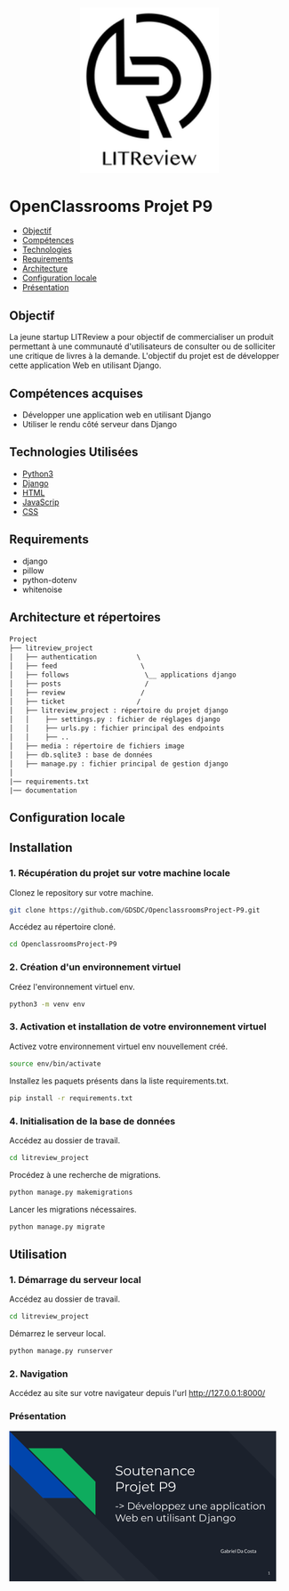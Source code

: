 <h3 align="center">
    <img alt="Logo" title="#logo" width="250px" src="/assets/16004297044411_P7.png">
    <br>
</h3>


# OpenClassrooms Projet P9

- [Objectif](#obj)
- [Compétences](#competences)
- [Technologies](#techs)
- [Requirements](#reqs)
- [Architecture](#architecture)
- [Configuration locale](#localconfig)
- [Présentation](#presentation)

<a id="obj"></a>
## Objectif

La jeune startup LITReview a pour objectif de commercialiser un produit permettant à une communauté d'utilisateurs de consulter ou de solliciter une critique de livres à la demande.
L'objectif du projet est de développer cette application Web en utilisant Django.

<a id="competences"></a>
## Compétences acquises
- Développer une application web en utilisant Django
- Utiliser le rendu côté serveur dans Django

<a id="techs"></a>
## Technologies Utilisées
- [Python3](https://www.python.org/)
- [Django](https://www.djangoproject.com/)
- [HTML](https://developer.mozilla.org/fr/docs/Web/HTML)
- [JavaScrip](https://developer.mozilla.org/fr/docs/Web/JavaScript)
- [CSS](https://developer.mozilla.org/fr/docs/Web/CSS)

<a id="reqs"></a>
## Requirements
- django
- pillow
- python-dotenv
- whitenoise

<a id="architecture"></a>
## Architecture et répertoires
```
Project
├── litreview_project
│   ├── authentication          \
│   ├── feed                     \
│   ├── follows                   \__ applications django
│   ├── posts                     /
│   ├── review                   /
│   ├── ticket                  /
│   ├── litreview_project : répertoire du projet django
│   │    ├── settings.py : fichier de réglages django
│   │    ├── urls.py : fichier principal des endpoints
│   │    ├── ..
│   ├── media : répertoire de fichiers image
│   ├── db.sqlite3 : base de données
│   ├── manage.py : fichier principal de gestion django
│
|── requirements.txt
|── documentation
```

<a id="localconfig"></a>
## Configuration locale
## Installation

### 1. Récupération du projet sur votre machine locale

Clonez le repository sur votre machine.

```bash
git clone https://github.com/GDSDC/OpenclassroomsProject-P9.git
```

Accédez au répertoire cloné.
```bash
cd OpenclassroomsProject-P9
```

### 2. Création d'un environnement virtuel 
Créez l'environnement virtuel env.
```bash
python3 -m venv env
```

### 3. Activation et installation de votre environnement virtuel 

Activez votre environnement virtuel env nouvellement créé.
```bash
source env/bin/activate
```

Installez les paquets présents dans la liste requirements.txt.
```bash
pip install -r requirements.txt
```

### 4. Initialisation de la base de données

Accédez au dossier de travail.
```bash
cd litreview_project
```

Procédez à une recherche de migrations.
```bash
python manage.py makemigrations
```

Lancer les migrations nécessaires.
```bash
python manage.py migrate
```

## Utilisation

### 1. Démarrage du serveur local

Accédez au dossier de travail.
```bash
cd litreview_project
```

Démarrez le serveur local.
```bash
python manage.py runserver
```

### 2. Navigation

Accédez au site sur votre navigateur depuis l'url http://127.0.0.1:8000/


<a id="presentation"></a>
### Présentation

[<img alt="presentation" width="480px" src="/assets/presentation.png">](https://docs.google.com/presentation/d/e/2PACX-1vQ0P70x7hJJTLe-yN9KdE04QLPV73KHRE3bU-ndA8SotkTT28NFNRux3MmXkiRAhSfYZsUIsSGK7iQe/pub?start=true&loop=false&delayms=5000)



